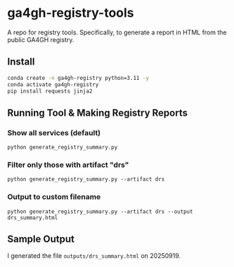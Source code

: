 # ga4gh-registry-tools

A repo for registry tools.  Specifically, to generate a report in HTML from the public GA4GH registry.

## Install

```bash
conda create -n ga4gh-registry python=3.11 -y
conda activate ga4gh-registry
pip install requests jinja2
```
## Running Tool & Making Registry Reports

### Show all services (default)
    python generate_registry_summary.py

### Filter only those with artifact "drs"
    python generate_registry_summary.py --artifact drs

### Output to custom filename
    python generate_registry_summary.py --artifact drs --output drs_summary.html

## Sample Output

I generated the file `outputs/drs_summary.html` on 20250919.

